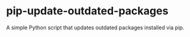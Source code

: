 # pip-update-outdated-packages

A simple Python script that updates outdated packages installed via pip. 
